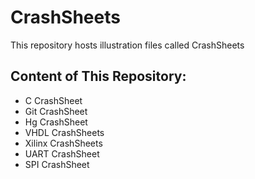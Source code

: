 # CrashSheets

This repository hosts illustration files called CrashSheets

## Content of This Repository:
* C CrashSheet
* Git CrashSheet
* Hg CrashSheet
* VHDL CrashSheets
* Xilinx CrashSheets
* UART CrashSheet
* SPI CrashSheet